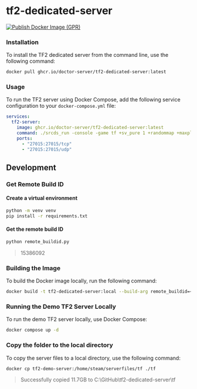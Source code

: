# tf2-dedicated-server

[![Publish Docker Image (GPR)](https://github.com/doctor-server/tf2-dedicated-server/actions/workflows/docker-publish-gpr.yml/badge.svg?branch=main)](https://github.com/doctor-server/tf2-dedicated-server/actions/workflows/docker-publish-gpr.yml)

### Installation

To install the TF2 dedicated server from the command line, use the following command:

```sh
docker pull ghcr.io/doctor-server/tf2-dedicated-server:latest
```

### Usage

To run the TF2 server using Docker Compose, add the following service configuration to your `docker-compose.yml` file:

```yml
services:
  tf2-server:
    image: ghcr.io/doctor-server/tf2-dedicated-server:latest
    command: ./srcds_run -console -game tf +sv_pure 1 +randommap +maxplayers 24
    ports:
      - "27015:27015/tcp"
      - "27015:27015/udp"
```

## Development

### Get Remote Build ID

#### Create a virtual environment

```sh
python -m venv venv
pip install -r requirements.txt
```

#### Get the remote build ID

```sh
python remote_buildid.py
```

> 15386092

### Building the Image

To build the Docker image locally, run the following command:

```sh
docker build -t tf2-dedicated-server:local --build-arg remote_buildid=<remote_buildid> .
```

### Running the Demo TF2 Server Locally

To run the demo TF2 server locally, use Docker Compose:

```sh
docker compose up -d
```

### Copy the folder to the local directory

To copy the server files to a local directory, use the following command:

```
docker cp tf2-demo-server:/home/steam/serverfiles/tf ./tf
```

> Successfully copied 11.7GB to C:\GitHub\tf2-dedicated-server\tf
